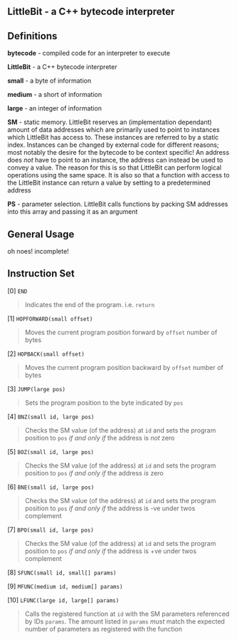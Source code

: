 LittleBit - a C++ bytecode interpreter
-
Definitions
-

**bytecode** - compiled code for an interpreter to execute

**LittleBit** - a C++ bytecode interpreter

**small** - a byte of information

**medium** - a short of information

**large** - an integer of information

**SM** - static memory. LittleBit reserves an (implementation dependant) amount of data addresses which are primarily used to point to instances which LittleBit has access to.
These instances are referred to by a static index. Instances can be changed by external code for different reasons; most notably the desire for the bytecode to be context specific!
An address does *not* have to point to an instance, the address can instead be used to convey a value. The reason for this is so that LittleBit can perform logical operations using
the same space. It is also so that a function with access to the LittleBit instance can return a value by setting to a predetermined address

**PS** - parameter selection. LittleBit calls functions by packing SM addresses into this array and passing it as an argument

General Usage
-
oh noes! incomplete!

Instruction Set
-
[0] `END`
> Indicates the end of the program. i.e. `return`

[1] `HOPFORWARD(small offset)`
> Moves the current program position forward by `offset` number of bytes

[2] `HOPBACK(small offset)`
> Moves the current program position backward by `offset` number of bytes

[3] `JUMP(large pos)`
> Sets the program position to the byte indicated by `pos`

[4] `BNZ(small id, large pos)`
> Checks the SM value (of the address) at `id` and sets the program position to `pos` *if and only if* the address is *not* zero

[5] `BOZ(small id, large pos)`
> Checks the SM value (of the address) at `id` and sets the program position to `pos` *if and only if* the address *is* zero

[6] `BNE(small id, large pos)`
> Checks the SM value (of the address) at `id` and sets the program position to `pos` *if and only if* the address is -ve under twos complement

[7] `BPO(small id, large pos)`
> Checks the SM value (of the address) at `id` and sets the program position to `pos` *if and only if* the address is +ve under twos complement

[8] `SFUNC(small id, small[] params)`

[9] `MFUNC(medium id, medium[] params)`

[10] `LFUNC(large id, large[] params)`
> Calls the registered function at `id` with the SM parameters referenced by IDs `params`. The amount listed in `params` *must* match the expected number of parameters as registered with the function
